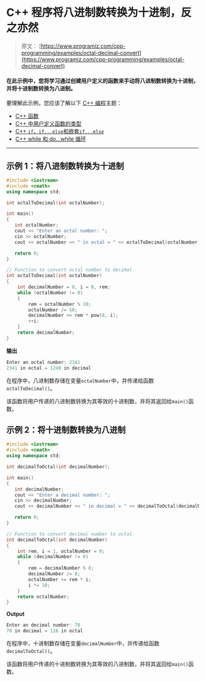 # C++ 程序将八进制数转换为十进制，反之亦然

> 原文： [https://www.programiz.com/cpp-programming/examples/octal-decimal-convert](https://www.programiz.com/cpp-programming/examples/octal-decimal-convert)

#### 在此示例中，您将学习通过创建用户定义的函数来手动将八进制数转换为十进制，并将十进制数转换为八进制。

要理解此示例，您应该了解以下 [C++ 编程](/cpp-programming "C++ tutorial")主题：

*   [C++ 函数](/cpp-programming/function)
*   [C++ 中用户定义函数的类型](/cpp-programming/user-defined-function-types)
*   [C++ `if`，`if...else`和嵌套`if...else`](/cpp-programming/if-else)
*   [C++ while 和 do...while 循环](/cpp-programming/do-while-loop)

* * *

## 示例 1：将八进制数转换为十进制

```cpp
#include <iostream>
#include <cmath>
using namespace std;

int octalToDecimal(int octalNumber);

int main()
{
   int octalNumber;
   cout << "Enter an octal number: ";
   cin >> octalNumber;
   cout << octalNumber << " in octal = " << octalToDecimal(octalNumber) << " in decimal";

   return 0;
}

// Function to convert octal number to decimal
int octalToDecimal(int octalNumber)
{
    int decimalNumber = 0, i = 0, rem;
    while (octalNumber != 0)
    {
        rem = octalNumber % 10;
        octalNumber /= 10;
        decimalNumber += rem * pow(8, i);
        ++i;
    }
    return decimalNumber;
} 
```

**输出**

```cpp
Enter an octal number: 2341
2341 in octal = 1249 in decimal 
```

在程序中，八进制数存储在变量`octalNumber`中，并传递给函数`octalToDecimal()`。

该函数将用户传递的八进制数转换为其等效的十进制数，并将其返回给`main()`函数。

## 示例 2：将十进制数转换为八进制

```cpp
#include <iostream>
#include <cmath>
using namespace std;

int decimalToOctal(int decimalNumber);

int main()
{
   int decimalNumber;
   cout << "Enter a decimal number: ";
   cin >> decimalNumber;
   cout << decimalNumber << " in decimal = " << decimalToOctal(decimalNumber) << " in octal";

   return 0;
}

// Function to convert decimal number to octal
int decimalToOctal(int decimalNumber)
{
    int rem, i = 1, octalNumber = 0;
    while (decimalNumber != 0)
    {
        rem = decimalNumber % 8;
        decimalNumber /= 8;
        octalNumber += rem * i;
        i *= 10;
    }
    return octalNumber;
} 
```

**Output**

```cpp
Enter an decimal number: 78
78 in decimal = 116 in octal 
```

在程序中，十进制数存储在变量`decimalNumber`中，并传递给函数`decimalToOctal()`。

该函数将用户传递的十进制数转换为其等效的八进制数，并将其返回给`main()`函数。